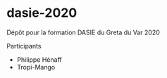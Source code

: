 # dasie-2020
Dépôt pour la formation DASIE du Greta du Var 2020

Participants
- Philippe Hénaff
- Tropi-Mango

